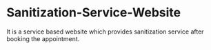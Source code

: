 # Sanitization-Service-Website
It is a service based website which provides sanitization service after booking the appointment.

